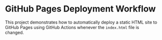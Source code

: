 # GitHub Pages Deployment Workflow

This project demonstrates how to automatically deploy a static HTML site to GitHub Pages using GitHub Actions whenever the `index.html` file is changed.
